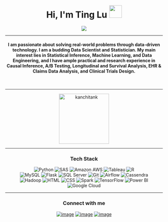 <h1 align="center">Hi, I'm Ting Lu <img src="https://media.giphy.com/media/hvRJCLFzcasrR4ia7z/giphy.gif" width="40"></h1>
<p align="center">
  <a href="https://git.io/typing-svg"><img src="https://readme-typing-svg.herokuapp.com?color=71a5fd&center=true&vCenter=true&width=500&lines=Research+Analyst+at+Healthcare;Budding+Healthcare+Data+Scientist;MS+Biostatistics+@+NYU;Stats+%7C+ML+%7C+AI+%7C+Big+Data"></a>
</p>
<hr/>
<h4 align="center">I am passionate about solving real-world problems through data-driven technology. I am a budding Data Scientist and Statistician. My main interest lies in Statistical Inference, Machine Learning, and Data Engineering, and I have ample practical and research experience in Causal Inference, A/B Testing, Longitudinal and Survival Analysis, EHR & Claims Data Analysis, and Clinical Trials Design.</h4>
<br>
<hr/>
<p align="center">
  <img height= "160" src="https://github-readme-streak-stats.herokuapp.com/?user=Ting-DS&theme=tokyonight&date_format=M%20j%5B%2C%20Y%5D" alt="kanchitank"/>
</p>
<hr/>
<h3 align="center">Tech Stack</h3>
<p align="center">
  <a>
    <img alt="Python" src="https://img.shields.io/badge/-Python-4B8BBE?style=for-the-badge&logo=python&logoColor=white">
  </a>
  <a>
    <img alt="SAS" src="https://img.shields.io/badge/-SAS-4f6578?style=for-the-badge&logo=SAS&logoColor=white">
  </a>
  <a>
    <img alt="Amazon AWS" src="https://img.shields.io/badge/-Amazon AWS-FF9900?style=for-the-badge&logo=Amazon+AWS&logoColor=white">
  </a>
  <a>
    <img alt="Tableau" src="https://img.shields.io/badge/-Tableau-3FA037?style=for-the-badge&logo=Tableau&logoColor=white">
  </a>
  <a>
    <img alt="R" src="https://img.shields.io/badge/-R-276DC2?style=for-the-badge&logo=R&logoColor=white">
  </a>
  <br>
  <a>
    <img alt="MySQL" src="https://img.shields.io/badge/-MySQL-F29111?style=for-the-badge&logo=MySQL&logoColor=white">
  </a>
  <a>
    <img alt="Flask" src="https://img.shields.io/badge/-Flask-646464?style=for-the-badge&logo=Flask&logoColor=white">
  </a> 
  <a>
    <img alt="SQL Server" src="https://img.shields.io/badge/-SQL Server-d7689d?style=for-the-badge&logo=SQL+Server&logoColor=white">
  </a>
  <a>
    <img alt="Git" src="https://img.shields.io/badge/-Git-F1502F?style=for-the-badge&logo=Git&logoColor=white">
  </a>
  <a>
    <img alt="Airflow" src="https://img.shields.io/badge/-Airflow-0052CC?style=for-the-badge&logo=Airflow&logoColor=white">
  </a>
  <a>
    <img alt="Cassendra" src="https://img.shields.io/badge/-Cassendra-430098?style=for-the-badge&logo=Cassendra&logoColor=white">
  </a>
  <br>
  <a>
    <img alt="Hadoop" src="https://img.shields.io/badge/-Hadoop-4285F4?style=for-the-badge&logo=Apache+Hadoop&logoColor=white">
  </a>
  <a>
    <img alt="HTML" src="https://img.shields.io/badge/-HTML-f06529?style=for-the-badge&logo=html5&logoColor=white">
  </a>
  <a>
    <img alt="CSS" src="https://img.shields.io/badge/-CSS-2965f1?style=for-the-badge&logo=CSS3&logoColor=white">
  </a>
  <a>
    <img alt="Spark" src="https://img.shields.io/badge/-Spark-777BB4?style=for-the-badge&logo=Spark&logoColor=white">
  </a>
  <a>
    <img alt="TensorFlow" src="https://img.shields.io/badge/-TensorFlow-FF6F00?style=for-the-badge&logo=TensorFlow&logoColor=white">
  </a>
  <a>
    <img alt="Power BI" src="https://img.shields.io/badge/-Power BI-F2C811?style=for-the-badge&logo=Power+BI&logoColor=white">
  </a>
  <a>
    <img alt="Google Cloud" src="https://img.shields.io/badge/-Google Cloud-4285F4?style=for-the-badge&logo=Google+Cloud&logoColor=white">
  </a>
</p>
<hr/>
<h3 align="center">Connect with me</h3>
<div align="center">
  
  [![image](https://img.shields.io/badge/LinkedIn-0A66C2?style=for-the-badge&logo=linkedin&logoColor=white)](https://www.linkedin.com/in/ting-lu-9949b0233/)
  [![image](https://img.shields.io/badge/Gmail-EA4335?style=for-the-badge&logo=gmail&logoColor=white)](mailto:luting347@gmail.com)
  [![image](https://img.shields.io/badge/Medium-000000?style=for-the-badge&logo=Medium&logoColor=white)](https://medium.com/@LobsterTing)

</div>

